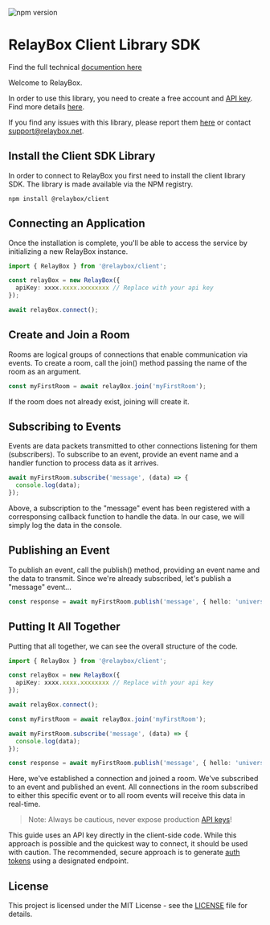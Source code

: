 ![npm version](https://img.shields.io/npm/v/@relaybox/client)

# RelayBox Client Library SDK

Find the full technical [documention here](https://relaybox.net/docs/api-reference/relaybox-client)

Welcome to RelayBox.

In order to use this library, you need to create a free account and [API key](https://relaybox.net/docs/authentication/api-keys). Find more details [here](https://relaybox.net/docs/getting-started).

If you find any issues with this library, please report them [here](https://github.com/relaybox/relaybox-client-js/issues) or contact support@relaybox.net.

## Install the Client SDK Library

In order to connect to RelayBox you first need to install the client library SDK. The library is made available via the NPM registry.

```
npm install @relaybox/client
```

## Connecting an Application

Once the installation is complete, you'll be able to access the service by initializing a new RelayBox instance.

```typescript
import { RelayBox } from '@relaybox/client';

const relayBox = new RelayBox({
  apiKey: xxxx.xxxx.xxxxxxxx // Replace with your api key
});

await relayBox.connect();
```

## Create and Join a Room

Rooms are logical groups of connections that enable communication via events. To create a room, call the join() method passing the name of the room as an argument.

```typescript
const myFirstRoom = await relayBox.join('myFirstRoom');
```

If the room does not already exist, joining will create it.

## Subscribing to Events

Events are data packets transmitted to other connections listening for them (subscribers). To subscribe to an event, provide an event name and a handler function to process data as it arrives.

```typescript
await myFirstRoom.subscribe('message', (data) => {
  console.log(data);
});
```

Above, a subscription to the "message" event has been registered with a corresponsing callback function to handle the data. In our case, we will simply log the data in the console.

## Publishing an Event

To publish an event, call the publish() method, providing an event name and the data to transmit. Since we're already subscribed, let's publish a "message" event...

```typescript
const response = await myFirstRoom.publish('message', { hello: 'universe' });
```

## Putting It All Together

Putting that all together, we can see the overall structure of the code.

```typescript
import { RelayBox } from '@relaybox/client';

const relayBox = new RelayBox({
  apiKey: xxxx.xxxx.xxxxxxxx // Replace with your api key
});

await relayBox.connect();

const myFirstRoom = await relayBox.join('myFirstRoom');

await myFirstRoom.subscribe('message', (data) => {
  console.log(data);
});

const response = await myFirstRoom.publish('message', { hello: 'universe' });
```

Here, we've established a connection and joined a room. We've subscribed to an event and published an event. All connections in the room subscribed to either this specific event or to all room events will receive this data in real-time.

> Note: Always be cautious, never expose production [API keys](https://relaybox.net/docs/authentication/api-keys)!

This guide uses an API key directly in the client-side code. While this approach is possible and the quickest way to connect, it should be used with caution. The recommended, secure approach is to generate [auth tokens](https://relaybox.net/docs/authentication/auth-tokens) using a designated endpoint.

## License

This project is licensed under the MIT License - see the [LICENSE](LICENSE) file for details.
